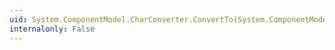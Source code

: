 ```yaml
---
uid: System.ComponentModel.CharConverter.ConvertTo(System.ComponentModel.ITypeDescriptorContext,System.Globalization.CultureInfo,System.Object,System.Type)
internalonly: False
---
```


